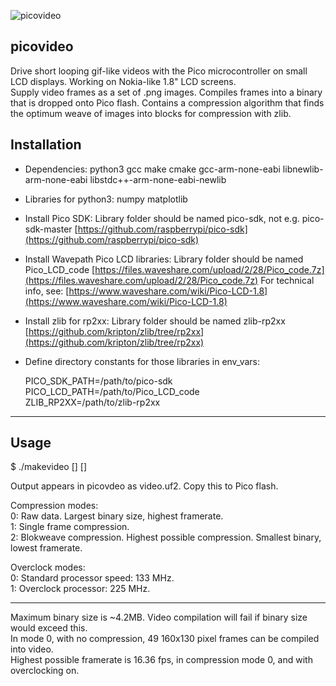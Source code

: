 
![picovideo](logo-320-red.png)

## picovideo


Drive short looping gif-like videos with the Pico microcontroller on small LCD displays. Working on Nokia-like 1.8" LCD screens.<br>
Supply video frames as a set of .png images. Compiles frames into a binary that is dropped onto Pico flash. Contains a compression algorithm that finds the optimum weave of images into blocks for compression with zlib.


## Installation

- Dependencies: python3 gcc make cmake gcc-arm-none-eabi libnewlib-arm-none-eabi libstdc++-arm-none-eabi-newlib

- Libraries for python3: numpy matplotlib

- Install Pico SDK:
Library folder should be named pico-sdk, not e.g. pico-sdk-master
[https://github.com/raspberrypi/pico-sdk](https://github.com/raspberrypi/pico-sdk)

- Install Wavepath Pico LCD libraries:
Library folder should be named Pico_LCD_code
[https://files.waveshare.com/upload/2/28/Pico_code.7z](https://files.waveshare.com/upload/2/28/Pico_code.7z)
For technical info, see: [https://www.waveshare.com/wiki/Pico-LCD-1.8](https://www.waveshare.com/wiki/Pico-LCD-1.8)

- Install zlib for rp2xx:
Library folder should be named zlib-rp2xx
[https://github.com/kripton/zlib/tree/rp2xx](https://github.com/kripton/zlib/tree/rp2xx)

- Define directory constants for those libraries in env_vars:

  PICO_SDK_PATH=/path/to/pico-sdk<br>
  PICO_LCD_PATH=/path/to/Pico_LCD_code<br>
  ZLIB_RP2XX=/path/to/zlib-rp2xx

---

## Usage

   $ ./makevideo <framerate> <compression mode> [<overclock mode>] [<images>]

Output appears in picovdeo as video.uf2. Copy this to Pico flash.

Compression modes:<br>
0: Raw data. Largest binary size, highest framerate.<br>
1: Single frame compression.<br>
2: Blokweave compression. Highest possible compression. Smallest binary, lowest framerate.<p>

Overclock modes:<br>
0: Standard processor speed: 133 MHz.<br>
1: Overclock processor: 225 MHz.

---

Maximum binary size is ~4.2MB. Video compilation will fail if binary size would exceed this.<br>
In mode 0, with no compression, 49 160x130 pixel frames can be compiled into video.<br>
Highest possible framerate is 16.36 fps, in compression mode 0, and with overclocking on.<br>
